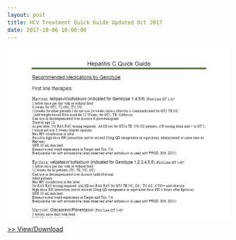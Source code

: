 ```yaml
---
layout: post
title: HCV Treatment Quick Guide Updated Oct 2017
date: 2017-10-06 10:00:00
---
```

[![](/assets/images/hcv-treatment-quick-guide-updated-oct-2017.jpg)](https://jumpshare.com/v/0700zRDJFrraO30POuf4)


[>> View/Download](https://jumpshare.com/v/0700zRDJFrraO30POuf4)